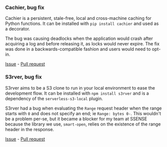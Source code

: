 ### Cachier, bug fix
Cachier is a persistent, stale-free, local and cross-machine caching for Python functions. It can be installed with `pip install cachier` and used as a decorator.

The bug was causing deadlocks when the application would crash after acquiring a log and before releasing it, as locks would never expire. The fix was done in a backwards-compatible fashion and users would need to opt-in.

[Issue](https://github.com/shaypal5/cachier/issues/37) - [Pull request](https://github.com/shaypal5/cachier/pull/36)

### S3rver, bug fix
S3rver aims to be a S3 clone to run in your local environment to ease the development flow. It can be installed with `npm install s3rver` and is a dependency of the `serverless-s3-local` plugin.

S3rver had a bug when evaluating the `Range` request header when the range starts with `0` and does not specify an end; ie `Range: bytes 0-`. This wouldn't be a problem per-se, but it became a blocker for my team at SSENSE because the library we use, `smart-open`, relies on the existence of the range header in the response.

[Issue](https://github.com/jamhall/s3rver/issues/754) - [Pull request](https://github.com/jamhall/s3rver/pull/755)